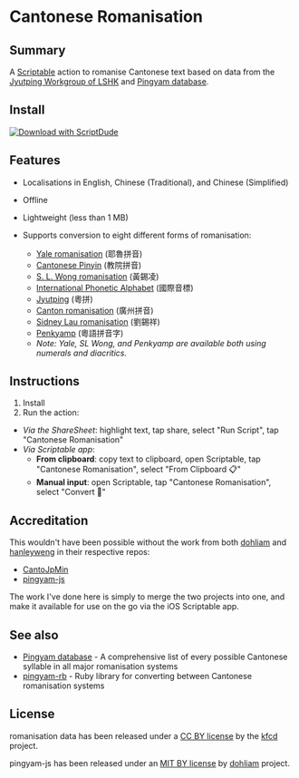# Cantonese Romanisation

## Summary

A [Scriptable](https://scriptable.app) action to romanise Cantonese text based on data from the [Jyutping Workgroup of LSHK](https://github.com/lshk-org/jyutping-table) and [Pingyam database](https://github.com/kfcd/pingyam).

## Install

[![Download with ScriptDude](https://scriptdu.de/download.svg)](https://scriptdu.de?name=Cantonese%20Romanisation&source=https%3A%2F%2Fraw.githubusercontent.com%2Felliott-liu%2Fscriptable%2Fmain%2Fdist%2FCantonese%20Romanisation.js&docs=https%3A%2F%2Fraw.githubusercontent.com%2FElliott-Liu%2Fscriptable%2Fmain%2Fsrc%2FCantonese%20Romanisation%2FREADME.md)

## Features

* Localisations in English, Chinese (Traditional), and Chinese (Simplified)
* Offline
* Lightweight (less than 1 MB)
* Supports conversion to eight different forms of romanisation:

  * [Yale romanisation](https://en.wikipedia.org/wiki/Yale_romanisation_of_Cantonese) (耶魯拼音)
  * [Cantonese Pinyin](https://en.wikipedia.org/wiki/Cantonese_Pinyin) (教院拼音)
  * [S. L. Wong romanisation](https://en.wikipedia.org/wiki/S._L._Wong_(romanisation)) (黃錫凌)
  * [International Phonetic Alphabet](https://en.wikipedia.org/wiki/International_Phonetic_Alphabet) (國際音標)
  * [Jyutping](https://en.wikipedia.org/wiki/Jyutping) (粵拼)
  * [Canton romanisation](https://en.wikipedia.org/wiki/Guangdong_romanisation#Cantonese) (廣州拼音)
  * [Sidney Lau romanisation](https://en.wikipedia.org/wiki/Sidney_Lau_romanisation) (劉錫祥)
  * [Penkyamp](http://cantonese.wikia.com/wiki/Penkyamp) (粵語拼音字)
  * *Note: Yale, SL Wong, and Penkyamp are available both using numerals and diacritics.*

## Instructions

1. Install
2. Run the action:

* *Via the ShareSheet*: highlight text, tap share, select "Run Script", tap "Cantonese Romanisation"
* *Via Scriptable app*:
  * **From clipboard**: copy text to clipboard, open Scriptable, tap "Cantonese Romanisation", select "From Clipboard 📋"
  * **Manual input**: open Scriptable, tap "Cantonese Romanisation", select "Convert 🔄"

## Accreditation

This wouldn't have been possible without the work from both [dohliam](https://github.com/dohliam) and [hanleyweng](https://github.com/hanleyweng) in their respective repos:

* [CantoJpMin](https://github.com/hanleyweng/CantoJpMin)
* [pingyam-js](https://github.com/dohliam/pingyam-js)

The work I've done here is simply to merge the two projects into one, and make it available for use on the go via the iOS Scriptable app.

## See also

* [Pingyam database](https://github.com/kfcd/pingyam) - A comprehensive list of every possible Cantonese syllable in all major romanisation systems
* [pingyam-rb](https://github.com/dohliam/pingyam-rb) - Ruby library for converting between Cantonese romanisation systems

## License

romanisation data has been released under a [CC BY license](https://github.com/kfcd/pingyam/blob/master/LICENSE) by the [kfcd](https://github.com/kfcd/) project.

pingyam-js has been released under an [MIT BY license](https://github.com/dohliam/pingyam-js/blob/master/LICENSE) by [dohliam](https://github.com/dohliam) project.
